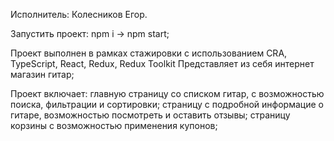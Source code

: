 Исполнитель: Колесников Егор.

Запустить проект: npm i -> npm start;

Проект выполнен в рамках стажировки с использованием CRA, TypeScript, React, Redux, Redux Toolkit
Представляет из себя интернет магазин гитар;

Проект включает: главную страницу со списком гитар, с возможностью поиска, фильтрации и сортировки;
                 страницу с подробной информацие о гитаре, возможностью посмотреть и оставить отзывы;
                 страницу корзины с возможностью применения купонов;
